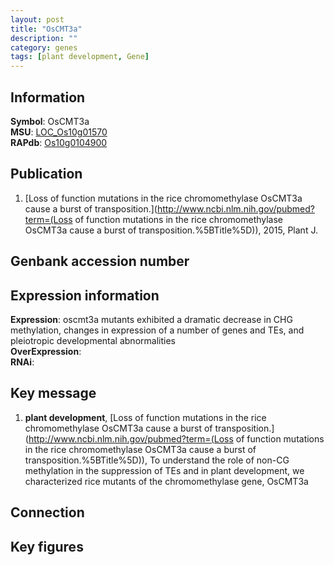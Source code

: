 ```yaml
---
layout: post
title: "OsCMT3a"
description: ""
category: genes
tags: [plant development, Gene]
---
```


## Information
__Symbol__: OsCMT3a  
__MSU__: [LOC_Os10g01570](http://rice.plantbiology.msu.edu/cgi-bin/ORF_infopage.cgi?orf=LOC_Os10g01570)  
__RAPdb__: [Os10g0104900](http://rapdb.dna.affrc.go.jp/viewer/gbrowse_details/irgsp1?name=Os10g0104900)  

## Publication
1. [Loss of function mutations in the rice chromomethylase OsCMT3a cause a burst of transposition.](http://www.ncbi.nlm.nih.gov/pubmed?term=(Loss of function mutations in the rice chromomethylase OsCMT3a cause a burst of transposition.%5BTitle%5D)), 2015, Plant J.

## Genbank accession number

## Expression information
__Expression__: oscmt3a mutants exhibited a dramatic decrease in CHG methylation, changes in expression of a number of genes and TEs, and pleiotropic developmental abnormalities  
__OverExpression__:  
__RNAi__:  

## Key message
1. __plant development__, [Loss of function mutations in the rice chromomethylase OsCMT3a cause a burst of transposition.](http://www.ncbi.nlm.nih.gov/pubmed?term=(Loss of function mutations in the rice chromomethylase OsCMT3a cause a burst of transposition.%5BTitle%5D)),  To understand the role of non-CG methylation in the suppression of TEs and in plant development, we characterized rice mutants of the chromomethylase gene, OsCMT3a

## Connection

## Key figures


